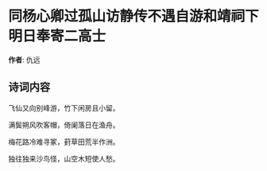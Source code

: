 # 同杨心卿过孤山访静传不遇自游和靖祠下明日奉寄二高士

**作者**: 仇远

## 诗词内容

飞仙又向别峰游，竹下闲房且小留。

满鬓朔风吹客帽，倚阑落日在渔舟。

梅花路冷难寻冢，葑草田荒半作洲。

独往独来沙鸟怪，山空木短使人愁。

